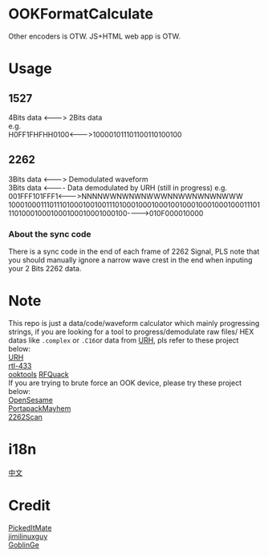 # OOKFormatCalculate
Other encoders is OTW.
JS+HTML web app is OTW.
# Usage
## 1527
4Bits data <---> 2Bits data  
e.g.  
H0FF1FHFHH0100<--->100001011101100110100100  
## 2262
3Bits data <---> Demodulated waveform  
3Bits data <---- Data demodulated by URH (still in progress)
e.g.  
001FFF101FFF1<--->NNNNWWNWNWNWWWNNWWNWNWNWWW  
100010001110111010001001001110100010001000100100010001000100011101110100010001000100010001000100---->010F000010000
### About the sync code
There is a sync code in the end of each frame of 2262 Signal, PLS note that you should manually ignore a narrow wave crest in the end when inputing your 2 Bits 2262 data.
# Note  
This repo is just a data/code/waveform calculator which mainly progressing strings, if you are looking for a tool to progress/demodulate raw files/ HEX datas like ```.complex``` or ```.C16```or data from [URH](https://github.com/jopohl/urh), pls refer to these project below:  
[URH](https://github.com/jopohl/urh)  
[rtl-433](https://github.com/merbanan/rtl_433)  
[ooktools](https://github.com/leonjza/ooktools) 
[RFQuack](https://github.com/rfquack/RFQuack)  
If you are trying to brute force an OOK device, please try these project below:  
[OpenSesame](https://github.com/samyk/opensesame)  
[PortapackMayhem](https://github.com/eried/portapack-mayhem)  
[2262Scan](https://github.com/zxkmm/2262Scan)
# i18n
[中文](https://github.com/zxkmm/OOKFormatCalculate/blob/main/Chinese.md)
# Credit
[PickedItMate](https://github.com/pickeditmate)  
[jimilinuxguy](https://github.com/jimilinuxguy)  
[GoblinGe](https://github.com/GoblinGe)  
 
